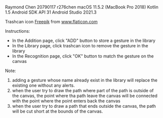 Raymond Chen
20790117 r276chen
macOS 11.5.2 (MacBook Pro 2018)
Kotlin 1.5
Android SDK API 31
Android Studio 2021.3

<div>Trashcan icon <a href="https://www.freepik.com" title="Freepik">Freepik</a> from <a href="https://www.flaticon.com/" title="Flaticon">www.flaticon.com</a></div>

Instructions:
 - In the Addition page, click "ADD" button  to store a gesture in the library
 - In the Library page, click trashcan icon  to remove the gesture in the library
 - In the Recognition page, click "OK" button to match the gesture on the canvas

Note:
1. adding a gesture whose name already exist in the library will replace the existing one without any alerts.
2. when the user try to draw the path where part of the path is outside of the canvas, the point where tha path leave the canvas will be connected with the point where the point enters back the canvas
3. when the user try to draw a path that ends outside the canvas, the path will be cut short at the bounds of the canvas.